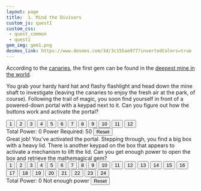```yaml
---
layout: page
title:  1. Mind the Divisors
custom_js: quest1
custom_css: 
 - quest_common
 - quest1
gem_img: gem1.png
desmos_link: https://www.desmos.com/3d/3c155ae977?invertedColors=true
---
```


According to the [canaries](https://www.smithsonianmag.com/smart-news/story-real-canary-coal-mine-180961570/), the first gem can be found in the [deepest mine in the world](https://www.mining-technology.com/features/feature-top-ten-deepest-mines-world-south-africa/?cf-view).

You grab your hardy hard hat and flashy flashlight and head down the mine shaft to investigate (leaving the canaries to enjoy the fresh air at the park, of course). Following the trail of magic, you soon find yourself in front of a powered-down portal with a keypad next to it. Can you figure out how the buttons work and activate the portal?

<div id="puzzle1" class="puzzle">
    <div class="buttons noselect">
        <button>1</button>
        <button>2</button>
        <button>3</button>
        <button>4</button>
        <button>5</button>
        <button>6</button>
        <button>7</button>
        <button>8</button>
        <button>9</button>
        <button>10</button>
        <button>11</button>
        <button>12</button>
    </div>
    <div class="messages">
        <span id="total1" class="instructions total">Total Power: 0</span>
        <span id="power_required1" class="instructions">Power Required: 50</span>
        <button id="reset1" class="reset">Reset</button>
    </div>

</div>

<div id="puzzle2" class="puzzle">
Great job! You've activated the portal. Stepping through, you find a big box with a heavy lid. There is another keypad on the box that appears to activate a mechanism to lift the lid. Can you get enough power to open the box and retrieve the mathemagical gem?
    <div class="buttons noselect">
        <button>1</button>
        <button>2</button>
        <button>3</button>
        <button>4</button>
        <button>5</button>
        <button>6</button>
        <button>7</button>
        <button>8</button>
        <button>9</button>
        <button>10</button>
        <button>11</button>
        <button>12</button>
        <button>13</button>
        <button>14</button>
        <button>15</button>
        <button>16</button>
        <button>17</button>
        <button>18</button>
        <button>19</button>
        <button>20</button>
        <button>21</button>
        <button>22</button>
        <button>23</button>
        <button>24</button>
    </div>
    <div class="messages">
        <span id="total2" class="instructions total">Total Power: 0</span>
        <span id="power_required2" class="instructions">Not enough power</span>
        <button id="reset2" class="reset">Reset</button>
    </div>
</div>
